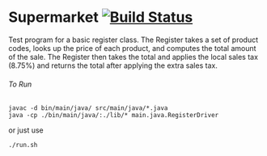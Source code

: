 # Supermarket [![Build Status](https://travis-ci.org/timrxd/Supermarket.svg?branch=master)](https://travis-ci.org/timrxd/Supermarket)

Test program for a basic register class. The Register takes a set of product codes, looks up the price of each product, and computes the total amount of the sale. The Register then takes the total and applies the local sales tax (8.75%) and returns the total after applying the extra sales tax.

###### To Run
    javac -d bin/main/java/ src/main/java/*.java  
    java -cp ./bin/main/java/:./lib/* main.java.RegisterDriver
or just use

    ./run.sh

